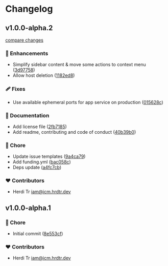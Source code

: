 # Changelog


## v1.0.0-alpha.2

[compare changes](https://github.com/Hrdtr/echo/compare/v1.0.0-alpha.1...v1.0.0-alpha.2)

### 🚀 Enhancements

- Simplify sidebar content & move some actions to context menu ([3d97758](https://github.com/Hrdtr/echo/commit/3d97758))
- Allow host deletion ([1182ed8](https://github.com/Hrdtr/echo/commit/1182ed8))

### 🩹 Fixes

- Use available ephemeral ports for app service on production ([015628c](https://github.com/Hrdtr/echo/commit/015628c))

### 📖 Documentation

- Add license file ([2fb7185](https://github.com/Hrdtr/echo/commit/2fb7185))
- Add readme, contributing and code of conduct ([40b39b0](https://github.com/Hrdtr/echo/commit/40b39b0))

### 🏡 Chore

- Update issue templates ([9a4ca79](https://github.com/Hrdtr/echo/commit/9a4ca79))
- Add funding.yml ([bac058c](https://github.com/Hrdtr/echo/commit/bac058c))
- Deps update ([a4fc7cb](https://github.com/Hrdtr/echo/commit/a4fc7cb))

### ❤️ Contributors

- Herdi Tr <iam@icm.hrdtr.dev>

## v1.0.0-alpha.1


### 🏡 Chore

- Initial commit ([8e553cf](https://github.com/Hrdtr/echo/commit/8e553cf))

### ❤️ Contributors

- Herdi Tr <iam@icm.hrdtr.dev>

